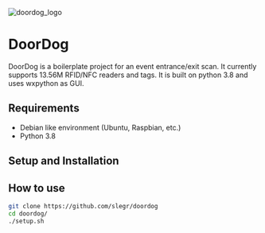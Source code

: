 ![doordog_logo](https://user-images.githubusercontent.com/17283078/135944052-bd18be6c-3e1d-4b6e-af8d-27ab6aa57072.png)

# DoorDog


DoorDog is a boilerplate project for an event entrance/exit scan. It currently supports 13.56M RFID/NFC readers and tags.
It is built on python 3.8 and uses wxpython as GUI.

## Requirements
- Debian like environment (Ubuntu, Raspbian, etc.)
- Python 3.8

## Setup and Installation

## How to use

```sh
git clone https://github.com/slegr/doordog
cd doordog/
./setup.sh
```

